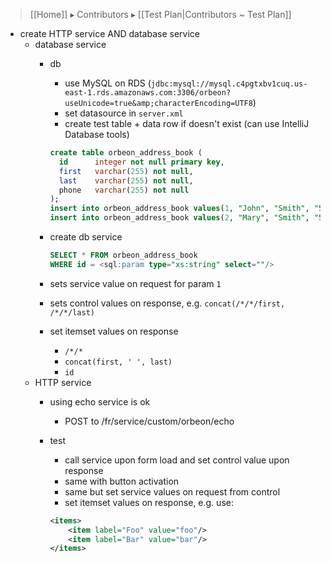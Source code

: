 > [[Home]] ▸ Contributors ▸ [[Test Plan|Contributors ~ Test Plan]]

- create HTTP service AND database service
    - database service
        - db
            - use MySQL on RDS (`jdbc:mysql://mysql.c4pgtxbv1cuq.us-east-1.rds.amazonaws.com:3306/orbeon?useUnicode=true&amp;characterEncoding=UTF8`)
            - set datasource in `server.xml`
            - create test table + data row if doesn't exist (can use IntelliJ Database tools)

            ```sql
            create table orbeon_address_book (
              id      integer not null primary key,
              first   varchar(255) not null,
              last    varchar(255) not null,
              phone   varchar(255) not null
            );
            insert into orbeon_address_book values(1, "John", "Smith", "5551231234");
            insert into orbeon_address_book values(2, "Mary", "Smith", "5551111111");
            ```
        - create db service

            ```sql
            SELECT * FROM orbeon_address_book 
            WHERE id = <sql:param type="xs:string" select=""/>
            ```
        - sets service value on request for param `1`
        - sets control values on response, e.g. `concat(/*/*/first, /*/*/last)`
        - set itemset values on response 
            - `/*/*`
            - `concat(first, ' ', last)`
            - `id`
    - HTTP service
        - using echo service is ok
            - POST to /fr/service/custom/orbeon/echo
        - test
            - call service upon form load and set control value upon response
            - same with button activation
            - same but set service values on request from control
            - set itemset values on response, e.g. use:

            ```xml
            <items>
                <item label="Foo" value="foo"/>
                <item label="Bar" value="bar"/>
            </items>
            ```

[2]: https://github.com/orbeon/orbeon-forms/issues/1230